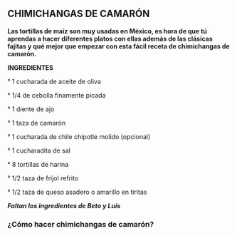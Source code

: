## CHIMICHANGAS DE CAMARÓN ##

**Las tortillas de maíz son muy usadas en México, es hora de que tú aprendas a hacer diferentes platos con ellas además de las clásicas fajitas y qué mejor que empezar con esta fácil receta de chimichangas de camarón.** 

**INGREDIENTES**

° 1 cucharada de aceite de oliva

° 1/4 de cebolla finamente picada

° 1 diente de ajo

° 1 taza de camarón

° 1 cucharada de chile chipotle molido (opcional)

° 1 cucharadita de sal

° 8 tortillas de harina

° 1/2 taza de frijol refrito

° 1/2 taza de queso asadero o amarillo en tiritas


***Faltan los ingredientes de Beto y Luis***

### ¿Cómo hacer chimichangas de camarón? ###

